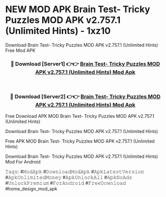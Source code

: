 # NEW MOD APK Brain Test- Tricky Puzzles MOD APK v2.757.1 (Unlimited Hints) - 1xz10
Download Brain Test- Tricky Puzzles MOD APK v2.757.1 (Unlimited Hints) Free Mod APK

<div align="center">
<h3>🔴 Download [Server1] 👉👉 <a href="https://apk-comot.site?title=Brain_Test-_Tricky_Puzzles_MOD_APK_v2.757.1_(Unlimited_Hints)">Brain Test- Tricky Puzzles MOD APK v2.757.1 (Unlimited Hints) Mod Apk</a></h3><br>

<h3>🔴 Download [Server2] 👉👉 <a href="https://apk-comot.site?title=Brain_Test-_Tricky_Puzzles_MOD_APK_v2.757.1_(Unlimited_Hints)">Brain Test- Tricky Puzzles MOD APK v2.757.1 (Unlimited Hints) Mod Apk</a></h3>
</div>


Free Download APK MOD Brain Test- Tricky Puzzles MOD APK v2.757.1 (Unlimited Hints)

Download Brain Test- Tricky Puzzles MOD APK v2.757.1 (Unlimited Hints) 

Free APK MOD Brain Test- Tricky Puzzles MOD APK v2.757.1 (Unlimited Hints) 

Download Brain Test- Tricky Puzzles MOD APK v2.757.1 (Unlimited Hints) Mod For Android

𝚃𝚊𝚐𝚜: #𝙼𝚘𝚍𝙰𝚙𝚔 #𝙳𝚘𝚠𝚗𝚕𝚘𝚊𝚍𝙼𝚘𝚍𝙰𝚙𝚔 #𝙰𝚙𝚔𝙻𝚊𝚝𝚎𝚜𝚝𝚅𝚎𝚛𝚜𝚒𝚘𝚗 #𝙰𝚙𝚔𝚄𝚗𝚕𝚒𝚖𝚒𝚝𝚎𝚍𝙼𝚘𝚗𝚎𝚢 #𝙰𝚙𝚔𝚄𝚗𝚕𝚘𝚌𝚔𝙰𝚕𝚕 #𝙰𝚙𝚔𝙽𝚘𝙰𝚍𝚜 #𝚄𝚗𝚕𝚘𝚌𝚔𝙿𝚛𝚎𝚖𝚒𝚞𝚖 #𝙵𝚘𝚛𝙰𝚗𝚍𝚛𝚘𝚒𝚍 #𝙵𝚛𝚎𝚎𝙳𝚘𝚠𝚗𝚕𝚘𝚊𝚍 #home_design_mod_apk